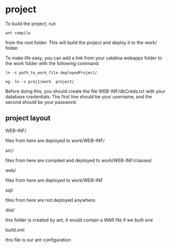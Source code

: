 project
=======

To build the project, run

    ant compile
  
from the root folder. This will build the project and deploy it to the work/ folder.

To make life easy, you can add a link from your catalina webapps folder to the work folder with the following command:

    ln -s path_to_work_file deployedProject/
    
    eg. ln -s proj1/work  project/

Before doing this, you should create the file WEB-INF/dbCreds.txt with your database credentials. The first line should be your username, and the second should be your password.


## project layout
<dd>
<dt>WEB-INF/</dt><dl>files from here are deployed to work/WEB-INF/</dl>
<dt>src/</dt><dl>files from here are compiled and deployed to work/WEB-INF/classes/</dl>
<dt>web/</dt><dl>files from here are deployed to work/WEB-INF</dl>
<dt>sql/</dt><dl>files from here are not deployed anywhere.</dl>
<dt>dist/</dt><dl>this folder is created by ant, it would contain a WAR file if we built one</dl>
<dt>build.xml</dt><dl>this file is our ant configuration</dl>
</dd>
